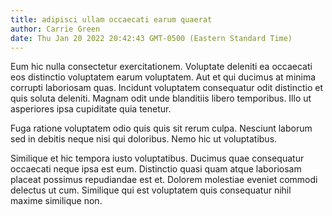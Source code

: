 ```yaml
---
title: adipisci ullam occaecati earum quaerat
author: Carrie Green
date: Thu Jan 20 2022 20:42:43 GMT-0500 (Eastern Standard Time)
---
```

Eum hic nulla consectetur exercitationem. Voluptate deleniti ea occaecati eos distinctio voluptatem earum voluptatem. Aut et qui ducimus at minima corrupti laboriosam quas. Incidunt voluptatem consequatur odit distinctio et quis soluta deleniti. Magnam odit unde blanditiis libero temporibus. Illo ut asperiores ipsa cupiditate quia tenetur.

 Fuga ratione voluptatem odio quis quis sit rerum culpa. Nesciunt laborum sed in debitis neque nisi qui doloribus. Nemo hic ut voluptatibus.

 Similique et hic tempora iusto voluptatibus. Ducimus quae consequatur occaecati neque ipsa est eum. Distinctio quasi quam atque laboriosam placeat possimus repudiandae est et. Dolorem molestiae eveniet commodi delectus ut cum. Similique qui est voluptatem quis consequatur nihil maxime similique non.